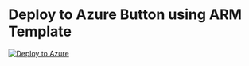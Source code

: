 # Deploy to Azure Button using ARM Template

[![Deploy to Azure](https://aka.ms/deploytoazurebutton)](https://azuredeploy.net/)
